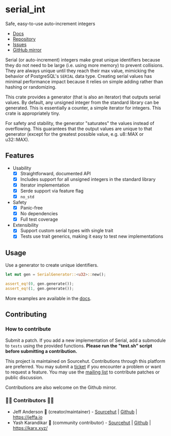 # serial_int

Safe, easy-to-use auto-increment integers

- [Docs](https://docs.rs/serial_int)
- [Repository](https://sr.ht/~jeffa/serial_int)
- [Issues](https://todo.sr.ht/~jeffa/serial_int)
- [GitHub mirror](https://github.com/JKAnderson409/serial_int)

Serial (or auto-increment) integers make great unique identifiers because they do not need to be large (i.e. using more memory) to prevent collisions.  They are always unique until they reach their max value, mimicking the behavior of PostgreSQL's `SERIAL` data type. Creating serial values has minimal performance impact because it relies on simple adding rather than hashing or randomizing.

This crate provides a generator (that is also an iterator) that outputs serial values. By default, any unsigned integer from the standard library can be generated. This is essentially a counter, a simple iterator for integers. This crate is appropriately tiny.

For safety and stability, the generator "saturates" the values instead of overflowing. This guarantees that the output values are unique to that generator (except for the greatest possible value, e.g. u8::MAX or u32::MAX).

## Features

- Usability
  - [X] Straightforward, documented API
  - [X] Includes support for all unsigned integers in the standard library
  - [X] Iterator implementation
  - [X] Serde support via feature flag
  - [X] `no_std`
- Safety
  - [X] Panic-free
  - [X] No dependencies
  - [X] Full test coverage
- Extensibility
  - [X] Support custom serial types with single trait
  - [X] Tests use trait generics, making it easy to test new implementations

## Usage

Use a generator to create unique identifiers.

```rust
let mut gen = SerialGenerator::<u32>::new();

assert_eq!(0, gen.generate());
assert_eq!(1, gen.generate());
```

More examples are available in the [docs](https://docs.rs/serial_int/#examples).

## Contributing

### How to contribute

Submit a patch. If you add a new implementation of Serial, add a submodule to `tests` using the provided functions. **Please run the "test.sh" script before submitting a contribution.**

This project is maintained on Sourcehut. Contributions through this platform are preferred. You may submit a [ticket](https://todo.sr.ht/~jeffa/serial_int) if you encounter a problem or want to request a feature. You may use the [mailing list](https://lists.sr.ht/~jeffa/serial_int) to contribute patches or public discussion.

Contributions are also welcome on the Github mirror.

### 🦀🔧 Contributors 🔧🦀

- Jeff Anderson 🐙 (creator/maintainer) - [Sourcehut](https://sr.ht/~jeffa/) | [Github](https://github.com/JKAnderson409) | https://jeffa.io
- Yash Karandikar 🧞 (community contributor) - [Sourcehut](https://lists.sr.ht/~karx) | [Github](https://github.com/karx1) | https://karx.xyz/
